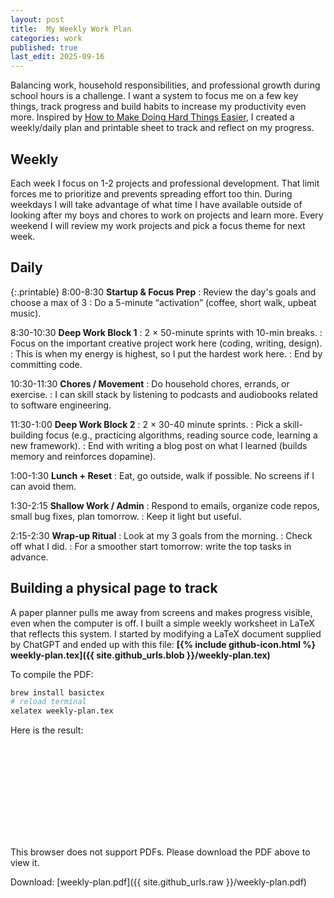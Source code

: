 ```yaml
---
layout: post
title:  My Weekly Work Plan
categories: work
published: true
last_edit: 2025-09-16
---
```


Balancing work, household responsibilities, and professional growth during school hours is a challenge.  I want a system to focus me on a few key things, track progress and build habits to increase my productivity even more.  Inspired by [How to Make Doing Hard Things Easier](https://www.youtube.com/watch?v=-2jZ-iOR8p4), I created a weekly/daily plan and printable sheet to track and reflect on my progress.

## Weekly
Each week I focus on 1-2 projects and professional development. That limit forces me to prioritize and prevents spreading effort too thin. During weekdays I will take advantage of what time I have available outside of looking after my boys and chores to work on projects and learn more. Every weekend I will review my work projects and pick a focus theme for next week.

## Daily

{:.printable}
8:00-8:30 **Startup & Focus Prep**
: Review the day's goals and choose a max of 3
: Do a 5-minute “activation” (coffee, short walk, upbeat music).

8:30-10:30 **Deep Work Block 1**
: 2 × 50-minute sprints with 10-min breaks.
: Focus on the important creative project work here (coding, writing, design).
: This is when my energy is highest, so I put the hardest work here.
: End by committing code.

10:30-11:30 **Chores / Movement**
: Do household chores, errands, or exercise.
: I can skill stack by listening to podcasts and audiobooks related to software engineering.

11:30-1:00 **Deep Work Block 2**
: 2 × 30-40 minute sprints.
: Pick a skill-building focus (e.g., practicing algorithms, reading source code, learning a new framework).
: End with writing a blog post on what I learned (builds memory and reinforces dopamine).

1:00-1:30 **Lunch + Reset**
: Eat, go outside, walk if possible. No screens if I can avoid them.

1:30-2:15 **Shallow Work / Admin**
: Respond to emails, organize code repos, small bug fixes, plan tomorrow.
: Keep it light but useful.

2:15-2:30 **Wrap-up Ritual**
: Look at my 3 goals from the morning.
: Check off what I did.
: For a smoother start tomorrow: write the top tasks in advance.

##  Building a physical page to track

A paper planner pulls me away from screens and makes progress visible, even when the computer is off. 
I built a simple weekly worksheet in LaTeX that reflects this system.  I started by modifying a LaTeX document supplied by ChatGPT and ended up with this file: **[{% include github-icon.html %} weekly-plan.tex]({{ site.github_urls.blob }}/weekly-plan.tex)**

To compile the PDF:
```bash
brew install basictex
# reload terminal
xelatex weekly-plan.tex
```

Here is the result: 

<object data="../weekly-plan.pdf" type="application/pdf" width="100%" height="700px">
    <embed src="../weekly-plan.pdf">
        <p>This browser does not support PDFs. Please download the PDF above to view it.
    </embed>
</object>

Download: [weekly-plan.pdf]({{ site.github_urls.raw }}/weekly-plan.pdf)
